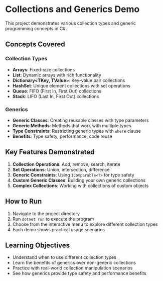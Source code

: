 # Collections and Generics Demo

This project demonstrates various collection types and generic programming concepts in C#.

## Concepts Covered

### Collection Types
- **Arrays**: Fixed-size collections
- **List<T>**: Dynamic arrays with rich functionality
- **Dictionary<TKey, TValue>**: Key-value pair collections
- **HashSet<T>**: Unique element collections with set operations
- **Queue<T>**: FIFO (First In, First Out) collections
- **Stack<T>**: LIFO (Last In, First Out) collections

### Generics
- **Generic Classes**: Creating reusable classes with type parameters
- **Generic Methods**: Methods that work with multiple types
- **Type Constraints**: Restricting generic types with `where` clause
- **Benefits**: Type safety, performance, code reuse

## Key Features Demonstrated

1. **Collection Operations**: Add, remove, search, iterate
2. **Set Operations**: Union, intersection, difference
3. **Generic Constraints**: Using `IComparable<T>` for type safety
4. **Custom Generic Classes**: Building your own generic collections
5. **Complex Collections**: Working with collections of custom objects

## How to Run

1. Navigate to the project directory
2. Run `dotnet run` to execute the program
3. Choose from the interactive menu to explore different collection types
4. Each demo shows practical usage scenarios

## Learning Objectives

- Understand when to use different collection types
- Learn the benefits of generics over non-generic collections
- Practice with real-world collection manipulation scenarios
- See how generics provide type safety and performance benefits
